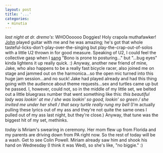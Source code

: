 ```yaml
---
layout: post
title: '...'
categories:
 - minutia
---
```


<i>last night at dr. dremo's</i>: WHOOooooo Doggies! Holy crapola muthafawker! <a href="http://www.boboroshi.com/">John</a> played guitar with me and he was amazing; he's got that whole tasteful-licks-don't-play-over-the-singing but play-the-crap-out-of-solos with a little U2 thrown in for good measure. Speaking of U2, I could feel the collective gasp when I <a href="http://artists.mp3s.com/artist_song/2512/2512533.html">sang</a> "Bono is prone to posturing..." but "...bug eyes" kinda lightens it up really quick. :)  Anyway, another new friend of mine, Jake, who also happens to be a really fast bicycle racer, also joined me on stage and jammed out on the harmonica...so the open mic turned into this huge jam session...and no suck! Jake had played already and had this thing going with the audience about theme requests...sex and turtles came up but he passed. I, however, could not, so in the middle of my little set, we belted out a little bluegrass number that went something like this: <i>this beautiful lady was lookin' at me / she was lookin' so good, lookin' so green / she invited me under her shell / that sexy turtle really rung my bell</i> (I'm actually pulling these lyrics out of my ass and they're not quite the same ones I pulled out of my ass last night, but they're close.) Anyway, that tune was the biggest hit of my set, methinks.

<i>today</i> is Miriam's swearing in ceremony. Her mom flew up from Florida and my parents are driving down from PA right now. So the rest of today will be a wash. Get to see Colin Powell. Miriam already saw him and shook his hand on Wednesday (I think it was Wed), so she's like, "no biggie." :)

